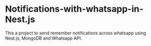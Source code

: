 # Notifications-with-whatsapp-in-Nest.js
This a project to send remember notifications across whatsapp using Nest.js, MongoDB and Whatsapp API.
